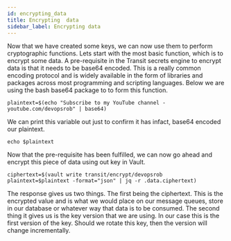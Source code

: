 ```yaml
---
id: encrypting_data
title: Encrypting  data
sidebar_label: Encrypting data
---
```


Now that we have created some keys, we can now use them to perform cryptographic functions.  Lets start with the most basic function, which is to encrypt some data.  A pre-requisite in the Transit secrets engine to encrypt data is that it needs to be base64 encoded. This is a really common encoding protocol and is widely available in the form of libraries and packages across most programming and scripting languages. Below we are using the bash base64 package to to form this function.

```shell
plaintext=$(echo "Subscribe to my YouTube channel - youtube.com/devopsrob" | base64)
```

We can print this variable out just to confirm it has infact, base64 encoded our plaintext.

```shell
echo $plaintext
```

Now that the pre-requisite has been fulfilled, we can now go ahead and encrypt this piece of data using out key in Vault.

```shell
ciphertext=$(vault write transit/encrypt/devopsrob plaintext=$plaintext -format="json" | jq -r .data.ciphertext)
```

The response gives us two things. The first being the ciphertext.  This is the encrypted value and is what we would place on our message queues, store in our database or whatever way that data is to be consumed.  The second thing it gives us is the key version that we are using.  In our case this is the first version of the key.  Should we rotate this key, then the version will change incrementally.
